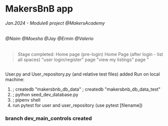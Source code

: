 # MakersBnB app
###### Jan.2024 - Module6 project @MakersAcademy
###### @Naim @Moesha @Jay @Ermin @Valerio
##

> Stage completed:
>  Home page (pre-login)
>  Home Page (after login - list all spaces)
>    "user login/register" page
>    "view my listings" page
>    "

##
User.py and User_repository.py (and relative test files) added
Run on local machine:
1. ; createdb "makersbnb_db_data"
   ; createdb "makersbnb_db_data_test"
2. ; python seed_dev_database.py
3. ; pipenv shell
4. run pytest for user and user_repository (use pytest [filename])


### branch dev_main_controls created
